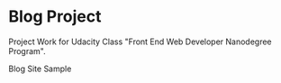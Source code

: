 # Blog Project

Project Work for Udacity Class "Front End Web Developer Nanodegree Program".

Blog Site Sample


